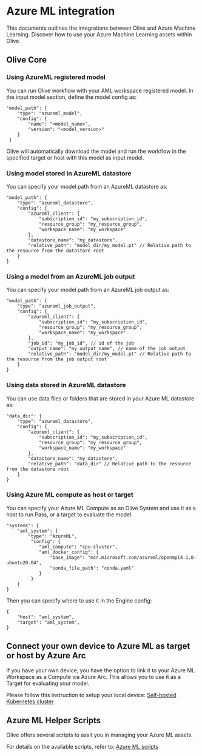 # Azure ML integration

This documents outlines the integrations between Olive and Azure Machine Learning. Discover how to use your Azure Machine Learning assets within Olive.

## Olive Core
### Using AzureML registered model
You can run Olive workflow with your AML workspace registered model. In the input model section, define the model config as:
```
"model_path": {
    "type": "azureml_model",
    "config": {
        "name": "<model_name>",
        "version": "<model_version>"
    }
 }
```
Olive will automatically download the model and run the workflow in the specified target or host with this model as input model.

### Using model stored in AzureML datastore
You can specify your model path from an AzureML datastore as:
```
"model_path": {
    "type": "azureml_datastore",
    "config": {
        "azureml_client": {
            "subscription_id": "my_subscription_id",
            "resource_group": "my_resource_group",
            "workspace_name": "my_workspace"
        },
        "datastore_name": "my_datastore",
        "relative_path": "model_dir/my_model.pt" // Relative path to the resource from the datastore root
    }
}
```

### Using a model from an AzureML job output
You can specify your model path from an AzureML job output as:
```
"model_path": {
    "type": "azureml_job_output",
    "config": {
        "azureml_client": {
            "subscription_id": "my_subscription_id",
            "resource_group": "my_resource_group",
            "workspace_name": "my_workspace"
        },
        "job_id": "my_job_id", // id of the job
        "output_name": "my_output_name", // name of the job output
        "relative_path": "model_dir/my_model.pt" // Relative path to the resource from the job output root
    }
}
```

### Using data stored in AzureML datastore
You can use data files or folders that are stored in your Azure ML datastore as:
```
"data_dir": {
    "type": "azureml_datastore",
    "config": {
        "azureml_client": {
            "subscription_id": "my_subscription_id",
            "resource_group": "my_resource_group",
            "workspace_name": "my_workspace"
        },
        "datastore_name": "my_datastore",
        "relative_path": "data_dir" // Relative path to the resource from the datastore root
    }
}
```

### Using Azure ML compute as host or target
You can specify your Azure ML Compute as an Olive System and use it as a host to run Pass, or a target to evaluate the model.
```
"systems": {
    "aml_system": {
        "type": "AzureML",
    	 "config": {
            "aml_compute": "cpu-cluster",
            "aml_docker_config": {
                "base_image": "mcr.microsoft.com/azureml/openmpi4.1.0-ubuntu20.04",
                "conda_file_path": "conda.yaml"
            }
         }  
    }
}
```
Then you can specify where to use it in the Engine config:
```
{
    "host": "aml_system",
    "target": "aml_system",
}
```

## Connect your own device to Azure ML as target or host by Azure Arc
If you have your own device, you have the option to link it to your Azure ML Workspace as a Compute via Azure Arc. This allows you to use it as a Target for evaluating your model.

Please follow this instruction to setup your local device: [Self-hosted Kubernetes cluster](../tutorials/azure_arc.md)


## Azure ML Helper Scripts
Olive offers several scripts to assit you in managing your Azure ML assets.

For details on the available scripts, refer to: [Azure ML scripts](../tutorials/azureml_scripts.md)
